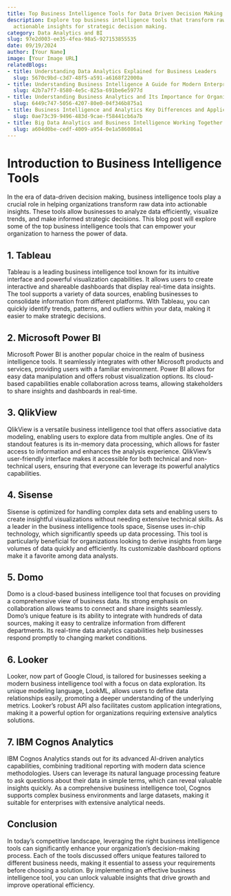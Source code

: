```yaml
---
title: Top Business Intelligence Tools for Data Driven Decision Making
description: Explore top business intelligence tools that transform raw data into
  actionable insights for strategic decision making.
category: Data Analytics and BI
slug: 97e2d003-ee35-4fea-98a5-927153855535
date: 09/19/2024
author: [Your Name]
image: [Your Image URL]
relatedBlogs:
- title: Understanding Data Analytics Explained for Business Leaders
  slug: 5670c9bd-c3d7-48f5-a591-a6168f22000a
- title: Understanding Business Intelligence A Guide for Modern Enterprises
  slug: 42b7a7f7-8580-4e5c-825a-691be6e5977d
- title: Understanding Business Analytics and Its Importance for Organizations
  slug: 6449c747-5056-4207-80e0-04f346b875a1
- title: Business Intelligence and Analytics Key Differences and Applications
  slug: 0ae73c39-9496-483d-9cae-f58441cb6a7b
- title: Big Data Analytics and Business Intelligence Working Together for Success
  slug: a604d0be-cedf-4009-a954-0e1a586086a1
---
```


# Introduction to Business Intelligence Tools

In the era of data-driven decision making, business intelligence tools play a crucial role in helping organizations transform raw data into actionable insights. These tools allow businesses to analyze data efficiently, visualize trends, and make informed strategic decisions. This blog post will explore some of the top business intelligence tools that can empower your organization to harness the power of data.

## 1. Tableau

Tableau is a leading business intelligence tool known for its intuitive interface and powerful visualization capabilities. It allows users to create interactive and shareable dashboards that display real-time data insights. The tool supports a variety of data sources, enabling businesses to consolidate information from different platforms. With Tableau, you can quickly identify trends, patterns, and outliers within your data, making it easier to make strategic decisions.

## 2. Microsoft Power BI

Microsoft Power BI is another popular choice in the realm of business intelligence tools. It seamlessly integrates with other Microsoft products and services, providing users with a familiar environment. Power BI allows for easy data manipulation and offers robust visualization options. Its cloud-based capabilities enable collaboration across teams, allowing stakeholders to share insights and dashboards in real-time.

## 3. QlikView

QlikView is a versatile business intelligence tool that offers associative data modeling, enabling users to explore data from multiple angles. One of its standout features is its in-memory data processing, which allows for faster access to information and enhances the analysis experience. QlikView’s user-friendly interface makes it accessible for both technical and non-technical users, ensuring that everyone can leverage its powerful analytics capabilities.

## 4. Sisense

Sisense is optimized for handling complex data sets and enabling users to create insightful visualizations without needing extensive technical skills. As a leader in the business intelligence tools space, Sisense uses in-chip technology, which significantly speeds up data processing. This tool is particularly beneficial for organizations looking to derive insights from large volumes of data quickly and efficiently. Its customizable dashboard options make it a favorite among data analysts.

## 5. Domo

Domo is a cloud-based business intelligence tool that focuses on providing a comprehensive view of business data. Its strong emphasis on collaboration allows teams to connect and share insights seamlessly. Domo’s unique feature is its ability to integrate with hundreds of data sources, making it easy to centralize information from different departments. Its real-time data analytics capabilities help businesses respond promptly to changing market conditions.

## 6. Looker

Looker, now part of Google Cloud, is tailored for businesses seeking a modern business intelligence tool with a focus on data exploration. Its unique modeling language, LookML, allows users to define data relationships easily, promoting a deeper understanding of the underlying metrics. Looker’s robust API also facilitates custom application integrations, making it a powerful option for organizations requiring extensive analytics solutions.

## 7. IBM Cognos Analytics

IBM Cognos Analytics stands out for its advanced AI-driven analytics capabilities, combining traditional reporting with modern data science methodologies. Users can leverage its natural language processing feature to ask questions about their data in simple terms, which can reveal valuable insights quickly. As a comprehensive business intelligence tool, Cognos supports complex business environments and large datasets, making it suitable for enterprises with extensive analytical needs.

## Conclusion

In today’s competitive landscape, leveraging the right business intelligence tools can significantly enhance your organization’s decision-making process. Each of the tools discussed offers unique features tailored to different business needs, making it essential to assess your requirements before choosing a solution. By implementing an effective business intelligence tool, you can unlock valuable insights that drive growth and improve operational efficiency.